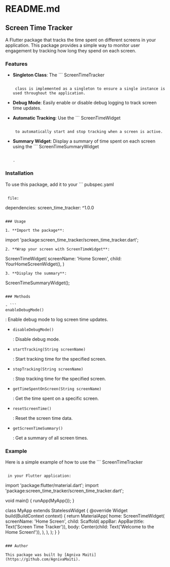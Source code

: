 # README.md

## Screen Time Tracker

A Flutter package that tracks the time spent on different screens in your application. This package provides a simple way to monitor user engagement by tracking how long they spend on each screen.

### Features

- **Singleton Class**: The ```
  ScreenTimeTracker

  ```

   class is implemented as a singleton to ensure a single instance is used throughout the application.
  ```

- **Debug Mode**: Easily enable or disable debug logging to track screen time updates.
- **Automatic Tracking**: Use the ```
  ScreenTimeWidget

  ```

   to automatically start and stop tracking when a screen is active.
  ```

- **Summary Widget**: Display a summary of time spent on each screen using the ```
  ScreenTimeSummaryWidget

  ```

  .
  ```

### Installation

To use this package, add it to your ```
pubspec.yaml

```

 file:

```

dependencies:
screen_time_tracker: ^1.0.0

```

### Usage

1. **Import the package**:

```

import 'package:screen_time_tracker/screen_time_tracker.dart';

```
2. **Wrap your screen with ScreenTimeWidget**:

```

ScreenTimeWidget(
screenName: 'Home Screen',
child: YourHomeScreenWidget(),
)

```
3. **Display the summary**:

```

ScreenTimeSummaryWidget();

````

### Methods

- ```
enableDebugMode()
````

: Enable debug mode to log screen time updates.

- ```
  disableDebugMode()
  ```

  : Disable debug mode.

- ```
  startTracking(String screenName)
  ```

  : Start tracking time for the specified screen.

- ```
  stopTracking(String screenName)
  ```

  : Stop tracking time for the specified screen.

- ```
  getTimeSpentOnScreen(String screenName)
  ```

  : Get the time spent on a specific screen.

- ```
  resetScreenTime()
  ```

  : Reset the screen time data.

- ```
  getScreenTimeSummary()
  ```

  : Get a summary of all screen times.

### Example

Here is a simple example of how to use the ```
ScreenTimeTracker

```

 in your Flutter application:

```

import 'package:flutter/material.dart';
import 'package:screen_time_tracker/screen_time_tracker.dart';

void main() {
runApp(MyApp());
}

class MyApp extends StatelessWidget {
@override
Widget build(BuildContext context) {
return MaterialApp(
home: ScreenTimeWidget(
screenName: 'Home Screen',
child: Scaffold(
appBar: AppBar(title: Text('Screen Time Tracker')),
body: Center(child: Text('Welcome to the Home Screen!')),
),
),
);
}
}

```

### Author

This package was built by [Agniva Maiti](https://github.com/AgnivaMaiti).
```
